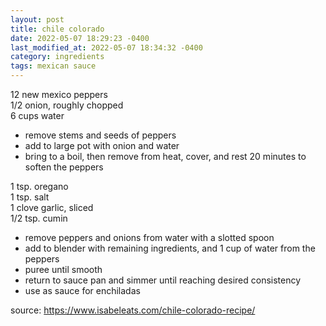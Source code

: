 ```yaml
---
layout: post
title: chile colorado
date: 2022-05-07 18:29:23 -0400
last_modified_at: 2022-05-07 18:34:32 -0400
category: ingredients
tags: mexican sauce
---
```


12 new mexico peppers  
1/2 onion, roughly chopped  
6 cups water  
* remove stems and seeds of peppers
* add to large pot with onion and water
* bring to a boil, then remove from heat, cover, and rest 20 minutes to soften the
  peppers

1 tsp. oregano  
1 tsp. salt  
1 clove garlic, sliced  
1/2 tsp. cumin  
* remove peppers and onions from water with a slotted spoon
* add to blender with remaining ingredients, and 1 cup of water from the peppers
* puree until smooth
* return to sauce pan and simmer until reaching desired consistency
* use as sauce for enchiladas

source: <https://www.isabeleats.com/chile-colorado-recipe/>
